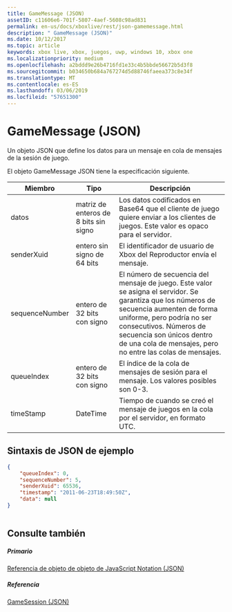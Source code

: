 ```yaml
---
title: GameMessage (JSON)
assetID: c11606e6-701f-5807-4aef-5608c98ad831
permalink: en-us/docs/xboxlive/rest/json-gamemessage.html
description: " GameMessage (JSON)"
ms.date: 10/12/2017
ms.topic: article
keywords: xbox live, xbox, juegos, uwp, windows 10, xbox one
ms.localizationpriority: medium
ms.openlocfilehash: a2bddd9e26b4716fd1e33c4b5bbde56672b5d3f8
ms.sourcegitcommit: b034650b684a767274d5d88746faeea373c8e34f
ms.translationtype: MT
ms.contentlocale: es-ES
ms.lasthandoff: 03/06/2019
ms.locfileid: "57651300"
---
```

# <a name="gamemessage-json"></a>GameMessage (JSON)
Un objeto JSON que define los datos para un mensaje en cola de mensajes de la sesión de juego. 
<a id="ID4EN"></a>

  
 
El objeto GameMessage JSON tiene la especificación siguiente.
 
| Miembro| Tipo| Descripción| 
| --- | --- | --- | 
| datos| matriz de enteros de 8 bits sin signo| Los datos codificados en Base64 que el cliente de juego quiere enviar a los clientes de juegos. Este valor es opaco para el servidor. | 
| senderXuid| entero sin signo de 64 bits| El identificador de usuario de Xbox del Reproductor envía el mensaje. | 
| sequenceNumber| entero de 32 bits con signo| El número de secuencia del mensaje de juego. Este valor se asigna el servidor. Se garantiza que los números de secuencia aumenten de forma uniforme, pero podría no ser consecutivos. Números de secuencia son únicos dentro de una cola de mensajes, pero no entre las colas de mensajes. | 
| queueIndex| entero de 32 bits con signo| El índice de la cola de mensajes de sesión para el mensaje. Los valores posibles son 0-3.| 
| timeStamp| DateTime| Tiempo de cuando se creó el mensaje de juegos en la cola por el servidor, en formato UTC. | 
  
<a id="ID4ERC"></a>

 
## <a name="sample-json-syntax"></a>Sintaxis de JSON de ejemplo
 

```json
{
    "queueIndex": 0,
    "sequenceNumber": 5,
    "senderXuid": 65536,
    "timestamp": "2011-06-23T18:49:50Z",
    "data": null
}
    
```

  
<a id="ID4E1C"></a>

 
## <a name="see-also"></a>Consulte también
 
<a id="ID4E3C"></a>

 
##### <a name="parent"></a>Primario 

[Referencia de objeto de objeto de JavaScript Notation (JSON)](atoc-xboxlivews-reference-json.md)

  
<a id="ID4EGD"></a>

 
##### <a name="reference"></a>Referencia 

[GameSession (JSON)](json-gamesession.md)

   